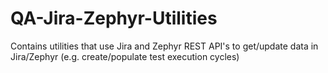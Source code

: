 QA-Jira-Zephyr-Utilities
========================

Contains utilities that use Jira and Zephyr REST API's to get/update data in Jira/Zephyr (e.g. create/populate test execution cycles)
